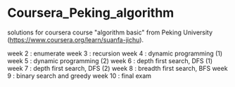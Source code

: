 # Coursera_Peking_algorithm
solutions for coursera course "algorithm basic" from Peking University (https://www.coursera.org/learn/suanfa-jichu).

week 2 : enumerate
week 3 : recursion
week 4 : dynamic programming (1)
week 5 : dynamic programming (2)
week 6 : depth first search, DFS (1)
week 7 : depth first search, DFS (2)
week 8 : breadth first search, BFS
week 9 : binary search and greedy
week 10 : final exam
